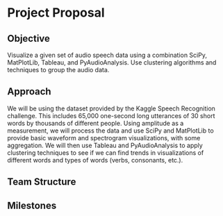 # Project Proposal
## Objective
Visualize a given set of audio speech data using a combination SciPy, MatPlotLib, Tableau, and PyAudioAnalysis. Use clustering algorithms and techniques to group the audio data.  
## Approach
We will be using the dataset provided by the Kaggle Speech Recognition challenge. This includes 65,000 one-second long utterances of 30 short words by thousands of different people. Using amplitude as a measurement, we will process the data and use SciPy and MatPlotLib to provide basic waveform and spectrogram visualizations, with some aggregation. We will then use Tableau and PyAudioAnalysis to apply clustering techniques to see if we can find trends in visualizations of different words and types of words (verbs, consonants, etc.).
## Team Structure
## Milestones
